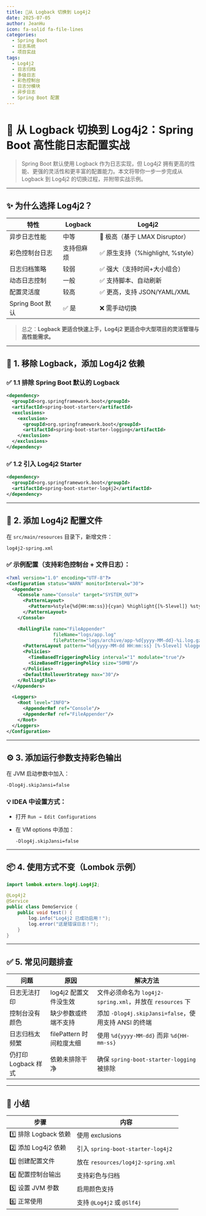 ```yaml
---
title: 🚀从 Logback 切换到 Log4j2
date: 2025-07-05
author: JeanHu
icon: fa-solid fa-file-lines
categories:
  - Spring Boot
  - 日志系统
  - 项目实战
tags:
  - Log4j2
  - 日志归档
  - 多级日志
  - 彩色控制台
  - 日志分模块
  - 异步日志
  - Spring Boot 配置
---
```


# 🚀 从 Logback 切换到 Log4j2：Spring Boot 高性能日志配置实战

> Spring Boot 默认使用 Logback 作为日志实现，但 Log4j2 拥有更高的性能、更强的灵活性和更丰富的配置能力。本文将带你一步一步完成从 Logback 到 Log4j2 的切换过程，并附带实战示例。

------

<!-- more -->
## ✨ 为什么选择 Log4j2？

| 特性             | Logback    | Log4j2                           |
| ---------------- | ---------- | -------------------------------- |
| 异步日志性能     | 中等       | 🚀 极高（基于 LMAX Disruptor）    |
| 彩色控制台日志   | 支持但麻烦 | ✅ 原生支持（%highlight, %style） |
| 日志归档策略     | 较弱       | ✅ 强大（支持时间+大小组合）      |
| 动态日志控制     | 一般       | ✅ 支持脚本、自动刷新             |
| 配置灵活度       | 较高       | ✅ 更高，支持 JSON/YAML/XML       |
| Spring Boot 默认 | ✅ 是       | ❌ 需手动切换                     |

> 总之：**Logback 更适合快速上手，Log4j2 更适合中大型项目的灵活管理与高性能需求。**

------

## 🧱 1. 移除 Logback，添加 Log4j2 依赖

### ✅ 1.1 排除 Spring Boot 默认的 Logback

```xml
<dependency>
  <groupId>org.springframework.boot</groupId>
  <artifactId>spring-boot-starter</artifactId>
  <exclusions>
    <exclusion>
      <groupId>org.springframework.boot</groupId>
      <artifactId>spring-boot-starter-logging</artifactId>
    </exclusion>
  </exclusions>
</dependency>
```

### ✅ 1.2 引入 Log4j2 Starter

```xml
<dependency>
  <groupId>org.springframework.boot</groupId>
  <artifactId>spring-boot-starter-log4j2</artifactId>
</dependency>
```

------

## 📁 2. 添加 Log4j2 配置文件

在 `src/main/resources` 目录下，新增文件：

```
log4j2-spring.xml
```

### ✅ 示例配置（支持彩色控制台 + 文件日志）：

```xml
<?xml version="1.0" encoding="UTF-8"?>
<Configuration status="WARN" monitorInterval="30">
  <Appenders>
    <Console name="Console" target="SYSTEM_OUT">
      <PatternLayout>
        <Pattern>%style{%d{HH:mm:ss}}{cyan} %highlight{[%-5level]} %style{%logger{36}}{blue} - %msg%n</Pattern>
      </PatternLayout>
    </Console>

    <RollingFile name="FileAppender"
                 fileName="logs/app.log"
                 filePattern="logs/archive/app-%d{yyyy-MM-dd}-%i.log.gz">
      <PatternLayout pattern="%d{yyyy-MM-dd HH:mm:ss} [%-5level] %logger{36} - %msg%n"/>
      <Policies>
        <TimeBasedTriggeringPolicy interval="1" modulate="true"/>
        <SizeBasedTriggeringPolicy size="50MB"/>
      </Policies>
      <DefaultRolloverStrategy max="30"/>
    </RollingFile>
  </Appenders>

  <Loggers>
    <Root level="INFO">
      <AppenderRef ref="Console"/>
      <AppenderRef ref="FileAppender"/>
    </Root>
  </Loggers>
</Configuration>
```

------

## ⚙️ 3. 添加运行参数支持彩色输出

在 JVM 启动参数中加入：

```
-Dlog4j.skipJansi=false
```

### 💡 IDEA 中设置方式：

- 打开 `Run → Edit Configurations`

- 在 VM options 中添加：

  ```
  -Dlog4j.skipJansi=false
  ```

------

## 📦 4. 使用方式不变（Lombok 示例）

```java
import lombok.extern.log4j.Log4j2;

@Log4j2
@Service
public class DemoService {
    public void test() {
        log.info("Log4j2 已成功启用！");
        log.error("这是错误日志！");
    }
}
```

------

## ✅ 5. 常见问题排查

| 问题                | 原因                     | 解决方法                                                  |
| ------------------- | ------------------------ | --------------------------------------------------------- |
| 日志无法打印        | log4j2 配置文件没生效    | 文件必须命名为 `log4j2-spring.xml`，并放在 `resources` 下 |
| 控制台没有颜色      | 缺少参数或终端不支持     | 添加 `-Dlog4j.skipJansi=false`，使用支持 ANSI 的终端      |
| 日志归档太频繁      | filePattern 时间粒度太细 | 使用 `%d{yyyy-MM-dd}` 而非 `%d{HH-mm-ss}`                 |
| 仍打印 Logback 样式 | 依赖未排除干净           | 确保 `spring-boot-starter-logging` 被排除                 |

------

## 📌 小结

| 步骤                | 内容                               |
| ------------------- | ---------------------------------- |
| 1️⃣ 排除 Logback 依赖 | 使用 exclusions                    |
| 2️⃣ 添加 Log4j2 依赖  | 引入 `spring-boot-starter-log4j2`  |
| 3️⃣ 创建配置文件      | 放在 `resources/log4j2-spring.xml` |
| 4️⃣ 配置控制台输出    | 支持彩色与归档                     |
| 5️⃣ 设置 JVM 参数     | 启用颜色支持                       |
| 6️⃣ 正常使用          | 支持 `@Log4j2` 或 `@Slf4j`         |

